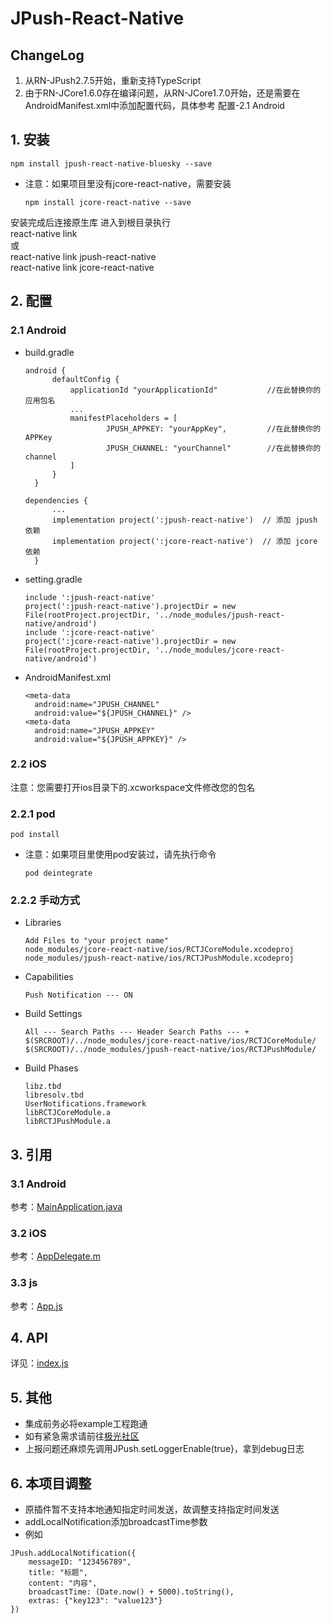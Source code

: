 # JPush-React-Native

## ChangeLog

1. 从RN-JPush2.7.5开始，重新支持TypeScript
2. 由于RN-JCore1.6.0存在编译问题，从RN-JCore1.7.0开始，还是需要在AndroidManifest.xml中添加配置代码，具体参考 配置-2.1 Android


## 1. 安装

```
npm install jpush-react-native-bluesky --save
```

* 注意：如果项目里没有jcore-react-native，需要安装

  ```
  npm install jcore-react-native --save
  ```
安装完成后连接原生库
进入到根目录执行<br/>
react-native link<br/>
或<br/>
react-native link jpush-react-native<br/>
react-native link jcore-react-native

## 2. 配置

### 2.1 Android

* build.gradle

  ```
  android {
        defaultConfig {
            applicationId "yourApplicationId"           //在此替换你的应用包名
            ...
            manifestPlaceholders = [
                    JPUSH_APPKEY: "yourAppKey",         //在此替换你的APPKey
                    JPUSH_CHANNEL: "yourChannel"        //在此替换你的channel
            ]
        }
    }
  ```

  ```
  dependencies {
        ...
        implementation project(':jpush-react-native')  // 添加 jpush 依赖
        implementation project(':jcore-react-native')  // 添加 jcore 依赖
    }
  ```

* setting.gradle

  ```
  include ':jpush-react-native'
  project(':jpush-react-native').projectDir = new File(rootProject.projectDir, '../node_modules/jpush-react-native/android')
  include ':jcore-react-native'
  project(':jcore-react-native').projectDir = new File(rootProject.projectDir, '../node_modules/jcore-react-native/android')
  ```

* AndroidManifest.xml

  ```
  <meta-data
  	android:name="JPUSH_CHANNEL"
  	android:value="${JPUSH_CHANNEL}" />
  <meta-data
  	android:name="JPUSH_APPKEY"
  	android:value="${JPUSH_APPKEY}" />    
  ```

### 2.2 iOS
注意：您需要打开ios目录下的.xcworkspace文件修改您的包名

### 2.2.1 pod

```
pod install
```

* 注意：如果项目里使用pod安装过，请先执行命令

  ```
  pod deintegrate
  ```

### 2.2.2 手动方式

* Libraries

  ```
  Add Files to "your project name"
  node_modules/jcore-react-native/ios/RCTJCoreModule.xcodeproj
  node_modules/jpush-react-native/ios/RCTJPushModule.xcodeproj
  ```

* Capabilities

  ```
  Push Notification --- ON
  ```

* Build Settings

  ```
  All --- Search Paths --- Header Search Paths --- +
  $(SRCROOT)/../node_modules/jcore-react-native/ios/RCTJCoreModule/
  $(SRCROOT)/../node_modules/jpush-react-native/ios/RCTJPushModule/
  ```

* Build Phases

  ```
  libz.tbd
  libresolv.tbd
  UserNotifications.framework
  libRCTJCoreModule.a
  libRCTJPushModule.a
  ```

## 3. 引用

### 3.1 Android

参考：[MainApplication.java](https://github.com/jpush/jpush-react-native/tree/master/example/android/app/src/main/java/com/example/MainApplication.java)

### 3.2 iOS

参考：[AppDelegate.m](https://github.com/jpush/jpush-react-native/tree/master/example/ios/example/AppDelegate.m) 

### 3.3 js

参考：[App.js](https://github.com/jpush/jpush-react-native/blob/dev/example/App.js) 

## 4. API

详见：[index.js](https://github.com/jpush/jpush-react-native/blob/master/index.js)

## 5.  其他

* 集成前务必将example工程跑通
* 如有紧急需求请前往[极光社区](https://community.jiguang.cn/c/question)
* 上报问题还麻烦先调用JPush.setLoggerEnable(true}，拿到debug日志


## 6. 本项目调整

* 原插件暂不支持本地通知指定时间发送，故调整支持指定时间发送
* addLocalNotification添加broadcastTime参数
* 例如
```
JPush.addLocalNotification({
    messageID: "123456789",
    title: "标题",
    content: "内容",
    broadcastTime: (Date.now() + 5000).toString(),
    extras: {"key123": "value123"}
})
```

 

